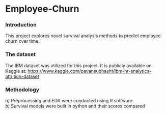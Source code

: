 # Employee-Churn

### Introduction

This project explores novel survival analysis methods to predict employee churn over time.

### The dataset 

The IBM dataset was utilized for this project. It is publicly available on Kaggle at: https://www.kaggle.com/pavansubhasht/ibm-hr-analytics-attrition-dataset

### Methodology 

*a)* Preprocessing and EDA were conducted using R software  
*b)* Survival models were built in python and their scores compared 


